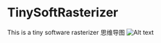 # TinySoftRasterizer
This is a tiny software rasterizer
思维导图
![Alt text](https://github.com/SssWen/TinySoftRenderring/blob/master/%E8%BD%AF%E5%85%89%E6%A0%85.png "思维导图")
